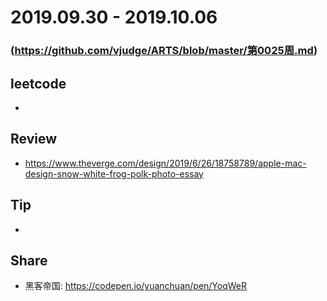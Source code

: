 # 2019.09.30 - 2019.10.06
### (https://github.com/vjudge/ARTS/blob/master/第0025周.md)

## leetcode
*

## Review
* https://www.theverge.com/design/2019/6/26/18758789/apple-mac-design-snow-white-frog-polk-photo-essay

## Tip
*

## Share
* 黑客帝国: https://codepen.io/yuanchuan/pen/YoqWeR

